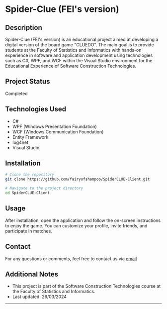 # Spider-Clue (FEI's version)

## Description

Spider-Clue (FEI's version) is an educational project aimed at developing a digital version of the board game "CLUEDO". The main goal is to provide students at the Faculty of Statistics and Informatics with hands-on experience in software and application development using technologies such as C#, WPF, and WCF within the Visual Studio environment for the Educational Experience of Software Construction Technologies.

## Project Status

Completed

## Technologies Used

- C#
- WPF (Windows Presentation Foundation)
- WCF (Windows Communication Foundation)
- Entity Framework
- log4net
- Visual Studio

## Installation

```bash
# Clone the repository
git clone https://github.com/fairyofshampoo/SpiderCLUE-Client.git

# Navigate to the project directory
cd SpiderCLUE-Client
```

## Usage

After installation, open the application and follow the on-screen instructions to enjoy the game. You can customize your profile, invite friends, and participate in matches.

## Contact

For any questions or comments, feel free to contact us via [email](mailto:lalocel09@gmail.com)

## Additional Notes

- This project is part of the Software Construction Technologies course at the Faculty of Statistics and Informatics.
- Last updated: 26/03/2024

---
